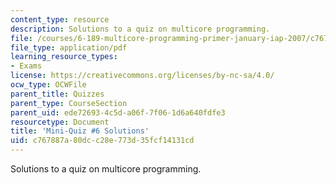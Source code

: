 ```yaml
---
content_type: resource
description: Solutions to a quiz on multicore programming.
file: /courses/6-189-multicore-programming-primer-january-iap-2007/c767887a80dcc28e773d35fcf14131cd_quiz6_soln.pdf
file_type: application/pdf
learning_resource_types:
- Exams
license: https://creativecommons.org/licenses/by-nc-sa/4.0/
ocw_type: OCWFile
parent_title: Quizzes
parent_type: CourseSection
parent_uid: ede72693-4c5d-a06f-7f06-1d6a640fdfe3
resourcetype: Document
title: 'Mini-Quiz #6 Solutions'
uid: c767887a-80dc-c28e-773d-35fcf14131cd
---
```

Solutions to a quiz on multicore programming.